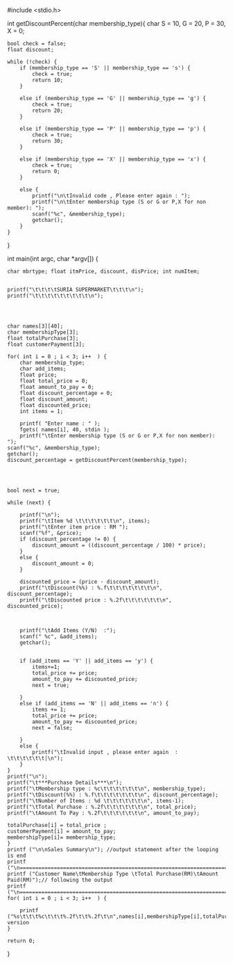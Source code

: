 #include <stdio.h>

int getDiscountPercent(char membership_type){
	char S = 10, G = 20, P = 30, X = 0;

    bool check = false;
	float discount;

    while (!check) {
        if (membership_type == 'S' || membership_type == 's') {
            check = true;
            return 10;
        }

        else if (membership_type == 'G' || membership_type == 'g') {
            check = true;
            return 20;
        }

        else if (membership_type == 'P' || membership_type == 'p') {
            check = true;
            return 30;
        }

        else if (membership_type == 'X' || membership_type == 'x') {
            check = true;
            return 0;
        }

        else {
            printf("\n\tInvalid code , Please enter again : ");
            printf("\n\tEnter membership type (S or G or P,X for non member): ");
            scanf("%c", &membership_type);
            getchar();
        }
    }

}

int main(int argc, char *argv[])
{

    char mbrtype; float itmPrice, discount, disPrice; int numItem;


    printf("\t\t\t\tSURIA SUPERMARKET\t\t\t\n");    
	printf("\t\t\t\t\t\t\t\t\t\n");



    
    char names[3][40];
    char membershipType[3];
    float totalPurchase[3];
    float customerPayment[3];
    
    for( int i = 0 ; i < 3; i++  ) {
    	char membership_type;
    	char add_items;
    	float price;
    	float total_price = 0;
    	float amount_to_pay = 0;
    	float discount_percentage = 0;
    	float discount_amount;
    	float discounted_price;
    	int items = 1;
    	
    	printf( "Enter name : " );
    	fgets( names[i], 40, stdin ); 	
    	printf("\tEnter membership type (S or G or P,X for non member): ");
    scanf("%c", &membership_type);
    getchar();
    discount_percentage = getDiscountPercent(membership_type);
   


    	
    bool next = true;

    while (next) {
    			
		printf("\n");
		printf("\tItem %d \t\t\t\t\t\t\n", items);
        printf("\tEnter item price : RM ");
        scanf("%f", &price);
        if (discount_percentage != 0) {
            discount_amount = ((discount_percentage / 100) * price);
        }
        else {
            discount_amount = 0;
        }

        discounted_price = (price - discount_amount);
        printf("\tDiscount(%%) : %.f\t\t\t\t\t\t\t\n", discount_percentage);
        printf("\tDiscounted price : %.2f\t\t\t\t\t\t\n", discounted_price);
		


        printf("\tAdd Items (Y/N)  :");
        scanf(" %c", &add_items);
        getchar();


        if (add_items == 'Y' || add_items == 'y') {
            items+=1;
            total_price += price;
            amount_to_pay += discounted_price;
            next = true;

        }
        else if (add_items == 'N' || add_items == 'n') {
            items += 1;
            total_price += price;
            amount_to_pay += discounted_price;
            next = false;

        }
        else {
            printf("\tInvalid input , please enter again  : \t\t\t\t\t\t|\n");
        }
    }
    printf("\n");
    printf("\t***Purchase Details***\n");
    printf("\tMembership type : %c\t\t\t\t\t\t\n", membership_type);
    printf("\tDiscount(%%) : %.f\t\t\t\t\t\t\t\n", discount_percentage);
    printf("\tNumber of Items : %d \t\t\t\t\t\t\n", items-1);
    printf("\tTotal Purchase : %.2f\t\t\t\t\t\t\n", total_price);
    printf("\tAmount To Pay : %.2f\t\t\t\t\t\t\n", amount_to_pay);
    
    totalPurchase[i] = total_price ;
    customerPayment[i] = amount_to_pay;
    membershipType[i]= membership_type;
    }
	printf ("\n\nSales Summary\n"); //output statement after the looping is end
	printf ("\n===============================================================================\n");
	printf ("Customer Name\tMembership Type \tTotal Purchase(RM)\tAmount Paid(RM)");// following the output
	printf ("\n===============================================================================\n");
	for( int i = 0 ; i < 3; i++  ) {

		printf ("%s\t\t\t%c\t\t\t%.2f\t\t%.2f\t\n",names[i],membershipType[i],totalPurchase[i],customerPayment[i]);//simple version
  	}
     
    return 0;
}
